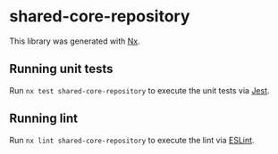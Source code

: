 # shared-core-repository

This library was generated with [Nx](https://nx.dev).

## Running unit tests

Run `nx test shared-core-repository` to execute the unit tests via [Jest](https://jestjs.io).

## Running lint

Run `nx lint shared-core-repository` to execute the lint via [ESLint](https://eslint.org/).
